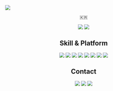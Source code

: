 <img src="https://capsule-render.vercel.app/api?type=soft&color=6CADDF&height=150&section=header&text=KIM%20YOUNGBEEN&fontSize=50&fontColor=FFFFFF&animation=twinkling" />

<p align="center">🇰🇷</p>
  
<div align="center">
<a href="https://hits.seeyoufarm.com"><img src="https://hits.seeyoufarm.com/api/count/incr/badge.svg?url=https%3A%2F%2Fwww.github.com%2FKYBee&count_bg=%231C2C5B&title_bg=%23555555&icon=&icon_color=%23E7E7E7&title=hits&edge_flat=false"/></a>
<a href="http://solved.ac/yb5464"><img src="http://mazassumnida.wtf/api/mini/generate_badge?boj=yb5464"/></a>
</div>


<h2 align="center">Skill & Platform</h2>
<div align="center"><img src="https://img.shields.io/badge/Java-744E3B?style=flat-square&logo=Java&logoColor=white"/> <img src="https://img.shields.io/badge/Python-3776AB?style=flat-square&logo=Python&logoColor=white"/> <img src="https://img.shields.io/badge/JavaScript-F7DF1E?style=flat-square&logo=JavaScript&logoColor=white"/> <img src="https://img.shields.io/badge/HTML5-E34F26?style=flat-square&logo=HTML5&logoColor=white"/> <img src="https://img.shields.io/badge/CSS3-1572B6?style=flat-square&logo=CSS3&logoColor=white"/> <img src="https://img.shields.io/badge/Django-003A2B?style=flat-square&logo=Django&logoColor=white"/> <img src="https://img.shields.io/badge/Flask-black?style=flat-square&logo=Flask&logoColor=white"/> <img src="https://img.shields.io/badge/node.js-339933?style=flat-square&logo=Node.js&logoColor=white"></div>


<h2 align="center">Contact</h2>
<div align="center"><a href=mailto:kyb3634@gmail.com><img src="https://img.shields.io/badge/Gmail-d14836?style=flat-square&logo=Gmail&logoColor=white"/></a> <a href=mailto:kyb3634@naver.com><img src="https://img.shields.io/badge/Naver-03C75A?style=flat-square&logo=Naver&logoColor=white"/></a> <a href=https://www.instagram.com/dudqlsk_><img src="https://img.shields.io/badge/Instagram-DD2A7B?style=flat-square&logo=Instagram&logoColor=white"/></a></div>
